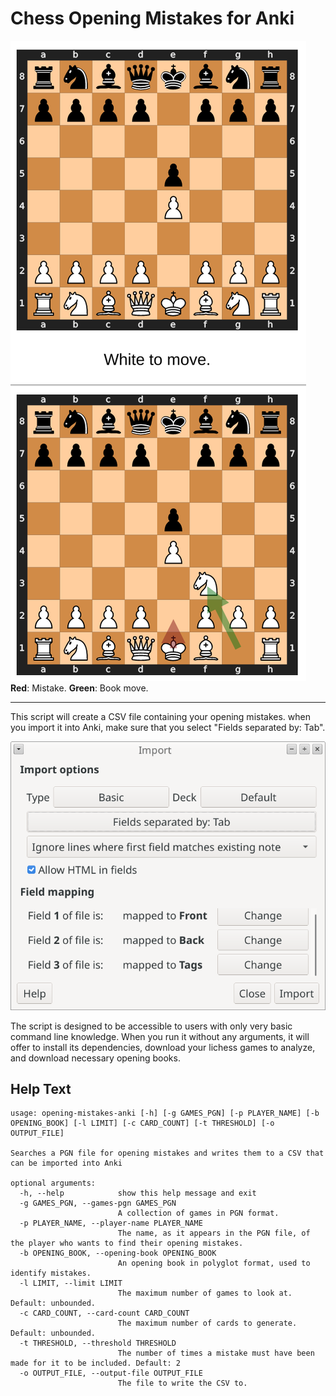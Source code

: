 # Chess Opening Mistakes for Anki

![An Anki card. The front shows the board after 1. e4 e5. The back shows the board after 2. Nf3, with a green arrow showing the Knight's move and a red arrow going from e1 to e2, suggesting that the bongcloud opening is repeated mistake the user has commited to fixing.](screenshots/front-back.png)  
**Red**: Mistake. **Green**: Book move.

---

This script will create a CSV file containing your opening mistakes. when you import it into Anki, make sure that you select "Fields separated by: Tab".

![Anki import dialog indicated "Fields separated by: Tab"](screenshots/import.png)

The script is designed to be accessible to users with only very basic command line knowledge. When you run it without any arguments, it will offer to install its dependencies, download your lichess games to analyze, and download necessary opening books.

## Help Text

```
usage: opening-mistakes-anki [-h] [-g GAMES_PGN] [-p PLAYER_NAME] [-b OPENING_BOOK] [-l LIMIT] [-c CARD_COUNT] [-t THRESHOLD] [-o OUTPUT_FILE]

Searches a PGN file for opening mistakes and writes them to a CSV that can be imported into Anki

optional arguments:
  -h, --help            show this help message and exit
  -g GAMES_PGN, --games-pgn GAMES_PGN
                        A collection of games in PGN format.
  -p PLAYER_NAME, --player-name PLAYER_NAME
                        The name, as it appears in the PGN file, of the player who wants to find their opening mistakes.
  -b OPENING_BOOK, --opening-book OPENING_BOOK
                        An opening book in polyglot format, used to identify mistakes.
  -l LIMIT, --limit LIMIT
                        The maximum number of games to look at. Default: unbounded.
  -c CARD_COUNT, --card-count CARD_COUNT
                        The maximum number of cards to generate. Default: unbounded.
  -t THRESHOLD, --threshold THRESHOLD
                        The number of times a mistake must have been made for it to be included. Default: 2
  -o OUTPUT_FILE, --output-file OUTPUT_FILE
                        The file to write the CSV to.
```
